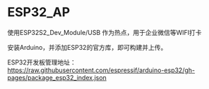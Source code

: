 # ESP32_AP
使用ESP32S2_Dev_Module/USB 作为热点，用于企业微信等WIFI打卡

安装Arduino，并添加ESP32的官方库，即可构建并上传。

ESP32开发板管理地址： https://raw.githubusercontent.com/espressif/arduino-esp32/gh-pages/package_esp32_index.json
